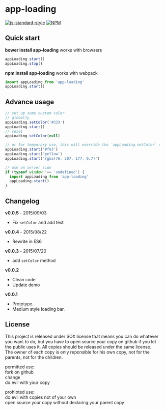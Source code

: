 # app-loading

[![js-standard-style](https://cdn.rawgit.com/feross/standard/master/badge.svg)](https://github.com/feross/standard)
[![NPM](https://nodei.co/npm/app-loading.png)](https://nodei.co/npm/app-loading/)

## Quick start

**bower install app-loading** works with browsers

```javascript
appLoading.start()
appLoading.stop()
```

**npm install app-loading** works with webpack

```javascript
import appLoading from 'app-loading'
appLoading.start()
```

## Advance usage

```javascript
// set up some custom color
// globally
appLoading.setColor('#333')
appLoading.start()
// reset
appLoading.setColor(null)

// or for temporary use, this will override the `appLoading.setColor` setting
appLoading.start('#f83')
appLoading.start('yellow')
appLoading.start('rgba(76, 207, 177, 0.7)')

// use on server side
if (typeof window !== 'undefined') {
  import appLoading from 'app-loading'
  appLoading.start()
}
```

## Changelog

**v0.0.5** - 2015/09/03

- Fix `setColor` and add test

**v0.0.4** - 2015/08/22

- Rewrite in ES6

**v0.0.3** - 2015/07/20

- add `setColor` method

**v0.0.2**

- Clean code
- Update demo

**v0.0.1**

- Prototype.
- Medium style loading bar.

## License

This project is released under SOX license that means you can do whatever you want to do, but you have to open source your copy on github if you let the public uses it. All copies should be released under the same license. The owner of each copy is only reponsible for his own copy, not for the parents, not for the children.

permitted use:  
fork on github  
change  
do evil with your copy  

prohibted use:  
do evil with copies not of your own  
open source your copy without declaring your parent copy  
